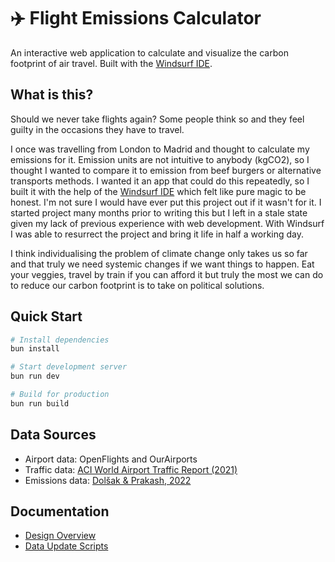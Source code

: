 # ✈️ Flight Emissions Calculator

An interactive web application to calculate and visualize the carbon footprint of air travel.
Built with the [Windsurf IDE](https://codeium.com/windsurf).

## What is this?

Should we never take flights again? Some people think so and they feel guilty in the occasions they have to travel.

I once was travelling from London to Madrid and thought to calculate my emissions for it. Emission units are not intuitive to anybody (kgCO2), so I thought I wanted to compare it to emission from beef burgers or alternative transports methods. I wanted it an app that could do this repeatedly, so I built it with the help of the [Windsurf IDE](https://codeium.com/windsurf) which felt like pure magic to be honest. I'm not sure I would have ever put this project out if it wasn't for it. I started project many months prior to writing this but I left in a stale state given my lack of previous experience with web development. With Windsurf I was able to resurrect the project and bring it life in half a working day.

I think individualising the problem of climate change only takes us so far and that truly we need systemic changes if we want things to happen. Eat your veggies, travel by train if you can afford it but truly the most we can do to reduce our carbon footprint is to take on political solutions.

## Quick Start

```bash
# Install dependencies
bun install

# Start development server
bun run dev

# Build for production
bun run build
```

## Data Sources

- Airport data: OpenFlights and OurAirports
- Traffic data: [ACI World Airport Traffic Report (2021)](https://aci.aero/2022/07/25/final-data-released-top-20-busiest-airports-confirmed/)
- Emissions data: [Dolšak & Prakash, 2022](https://doi.org/10.1007/s44168-022-00001-w)

## Documentation

- [Design Overview](DESIGN.md)
- [Data Update Scripts](scripts/README.md)
